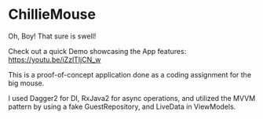 # ChillieMouse
Oh, Boy! That sure is swell!

Check out a quick Demo showcasing the App features:
https://youtu.be/iZzlTIjCN_w

This is a proof-of-concept application done as a coding assignment for the big mouse. 

I used Dagger2 for DI, RxJava2 for async operations, and utilized the MVVM pattern by using a fake GuestRepository, and LiveData in ViewModels.
